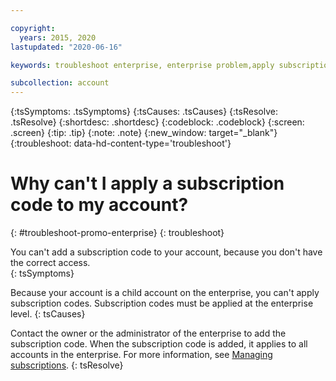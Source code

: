 ```yaml
---

copyright:
  years: 2015, 2020
lastupdated: "2020-06-16"

keywords: troubleshoot enterprise, enterprise problem,apply subscription, enterprise subscription

subcollection: account
---
```


{:tsSymptoms: .tsSymptoms}
{:tsCauses: .tsCauses}
{:tsResolve: .tsResolve}
{:shortdesc: .shortdesc}
{:codeblock: .codeblock}
{:screen: .screen}
{:tip: .tip}
{:note: .note}
{:new_window: target="_blank"}
{:troubleshoot: data-hd-content-type='troubleshoot'}

# Why can't I apply a subscription code to my account?  
{: #troubleshoot-promo-enterprise}
{: troubleshoot}

You can't add a subscription code to your account, because you don't have the correct access.  
{: tsSymptoms}

Because your account is a child account on the enterprise, you can't apply subscription codes. Subscription codes must be applied at the enterprise level.
{: tsCauses}

Contact the owner or the administrator of the enterprise to add the subscription code. When the subscription code is added, it applies to all accounts in the enterprise. For more information, see [Managing subscriptions](/docs/billing-usage?topic=billing-usage-subscriptions).
{: tsResolve}
